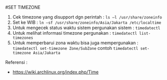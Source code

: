 #SET TIMEZONE
1.	Cek timezone yang disupport dgn perintah : `ls –l /usr/share/zoneinfo`
2.	Set ke WIB : `ln –sf /usr/share/zoneinfo/Asia/Jakarta /etc/localtime`
3.	Untuk mengecek status waktu sistem pergunakan sistem : `timedatectl`
4.	Untuk melihat informasi timezone pergunakan : `timedatectl list-timezones`
5.	Untuk memperbarui zona waktu bisa juga mempergunakan : `timedatectl set-timezone Zone/SubZone` contoh `timedatectl set-timezone Asia/Jakarta`

Referensi :
- https://wiki.archlinux.org/index.php/Time
